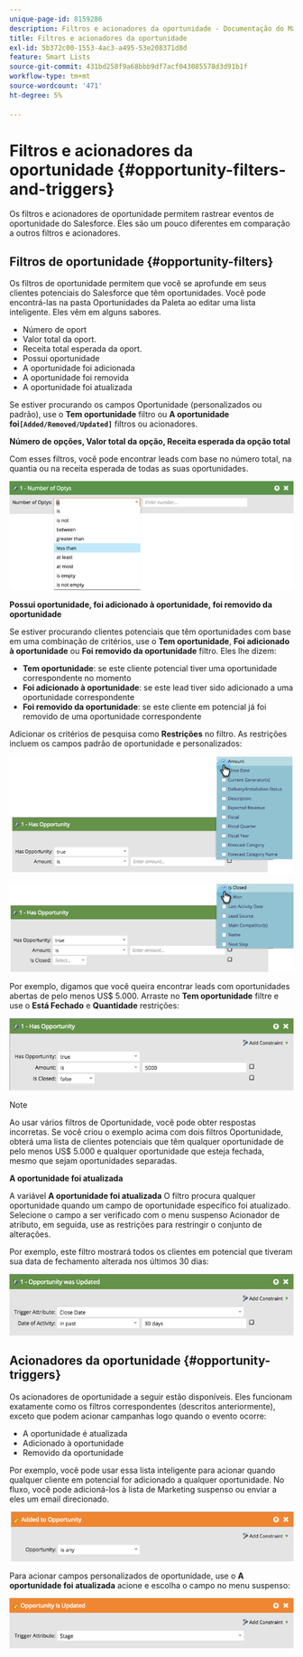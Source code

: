 ```yaml
---
unique-page-id: 8159286
description: Filtros e acionadores da oportunidade - Documentação do Marketo - Documentação do produto
title: Filtros e acionadores da oportunidade
exl-id: 5b372c00-1553-4ac3-a495-53e208371d8d
feature: Smart Lists
source-git-commit: 431bd258f9a68bbb9df7acf043085578d3d91b1f
workflow-type: tm+mt
source-wordcount: '471'
ht-degree: 5%

---
```


# Filtros e acionadores da oportunidade {#opportunity-filters-and-triggers}

Os filtros e acionadores de oportunidade permitem rastrear eventos de oportunidade do Salesforce. Eles são um pouco diferentes em comparação a outros filtros e acionadores.

## Filtros de oportunidade {#opportunity-filters}

Os filtros de oportunidade permitem que você se aprofunde em seus clientes potenciais do Salesforce que têm oportunidades. Você pode encontrá-las na pasta Oportunidades da Paleta ao editar uma lista inteligente. Eles vêm em alguns sabores.

* Número de oport
* Valor total da oport.
* Receita total esperada da oport.
* Possui oportunidade
* A oportunidade foi adicionada
* A oportunidade foi removida
* A oportunidade foi atualizada

Se estiver procurando os campos Oportunidade (personalizados ou padrão), use o **Tem oportunidade** filtro ou **A oportunidade foi`[Added/Removed/Updated]`** filtros ou acionadores.

**Número de opções, Valor total da opção, Receita esperada da opção total**

Com esses filtros, você pode encontrar leads com base no número total, na quantia ou na receita esperada de todas as suas oportunidades.

![](assets/image2015-6-11-12-3a29-3a34.png)

**Possui oportunidade, foi adicionado à oportunidade, foi removido da oportunidade**

Se estiver procurando clientes potenciais que têm oportunidades com base em uma combinação de critérios, use o **Tem oportunidade**, **Foi adicionado à oportunidade** ou **Foi removido da oportunidade** filtro. Eles lhe dizem:

* **Tem oportunidade**: se este cliente potencial tiver uma oportunidade correspondente no momento
* **Foi adicionado à oportunidade**: se este lead tiver sido adicionado a uma oportunidade correspondente
* **Foi removido da oportunidade**: se este cliente em potencial já foi removido de uma oportunidade correspondente

Adicionar os critérios de pesquisa como **Restrições** no filtro. As restrições incluem os campos padrão de oportunidade e personalizados:

![](assets/image2015-6-11-12-3a31-3a0.png)

![](assets/image2015-6-11-12-3a31-3a46.png)

Por exemplo, digamos que você queira encontrar leads com oportunidades abertas de pelo menos US$ 5.000. Arraste no **Tem oportunidade** filtre e use o **Está Fechado** e **Quantidade** restrições:

![](assets/image2015-6-11-12-3a32-3a0.png)

>[!NOTE]
>
>Ao usar vários filtros de Oportunidade, você pode obter respostas incorretas. Se você criou o exemplo acima com dois filtros Oportunidade, obterá uma lista de clientes potenciais que têm qualquer oportunidade de pelo menos US$ 5.000 e qualquer oportunidade que esteja fechada, mesmo que sejam oportunidades separadas.

**A oportunidade foi atualizada**

A variável **A oportunidade foi atualizada** O filtro procura qualquer oportunidade quando um campo de oportunidade específico foi atualizado. Selecione o campo a ser verificado com o menu suspenso Acionador de atributo, em seguida, use as restrições para restringir o conjunto de alterações.

Por exemplo, este filtro mostrará todos os clientes em potencial que tiveram sua data de fechamento alterada nos últimos 30 dias:

![](assets/image2015-6-11-12-3a33-3a7.png)

## Acionadores da oportunidade {#opportunity-triggers}

Os acionadores de oportunidade a seguir estão disponíveis. Eles funcionam exatamente como os filtros correspondentes (descritos anteriormente), exceto que podem acionar campanhas logo quando o evento ocorre:

* A oportunidade é atualizada
* Adicionado à oportunidade
* Removido da oportunidade

Por exemplo, você pode usar essa lista inteligente para acionar quando qualquer cliente em potencial for adicionado a qualquer oportunidade. No fluxo, você pode adicioná-los à lista de Marketing suspenso ou enviar a eles um email direcionado.

![](assets/image2015-6-11-12-3a33-3a48.png)

Para acionar campos personalizados de oportunidade, use o **A oportunidade foi atualizada** acione e escolha o campo no menu suspenso:

![](assets/image2015-6-11-12-3a33-3a34.png)
